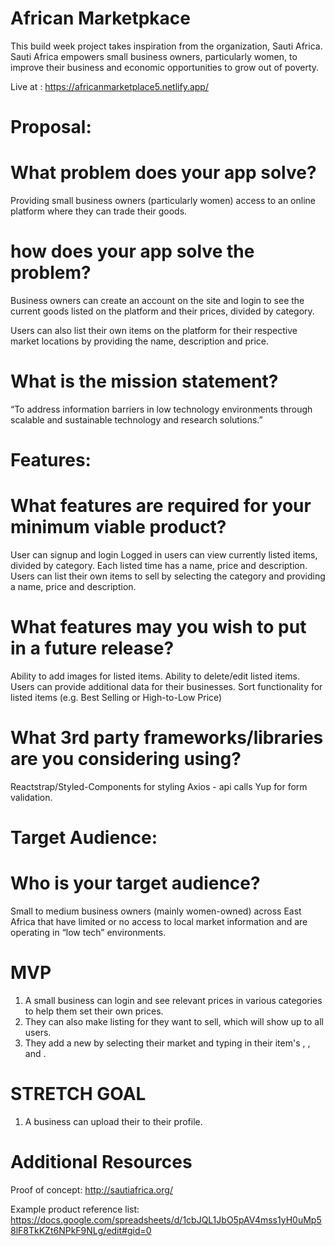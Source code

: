 # African Marketpkace 

This build week project takes inspiration from the organization, Sauti Africa. Sauti Africa empowers small business owners, particularly women, to improve their business and economic opportunities to grow out of poverty. 

Live at : https://africanmarketplace5.netlify.app/


# Proposal:

# What problem does your app solve?

Providing small business owners (particularly women) access to an online platform where they can trade their goods. 

# how does your app solve the problem?

Business owners can create an account on the site and login to see the current goods listed on the platform and their prices, divided by category.  

Users can also list their own items on the platform for their respective market locations by providing the name, description and price. 


# What is the mission statement?

“To address information barriers in low technology environments through scalable and sustainable technology and research solutions.”


# Features: 

# What features are required for your minimum viable product?

User can signup and login
Logged in users can view currently listed items, divided by category. Each listed time has a name, price and description.
Users can list their own items to sell by selecting the category and providing a name, price and description.

# What features may you wish to put in a future release?

Ability to add images for listed items. 
Ability to delete/edit listed items. 
Users can provide additional data for their businesses. 
Sort functionality for listed items (e.g. Best Selling or High-to-Low Price) 


# What 3rd party frameworks/libraries are you considering using?

Reactstrap/Styled-Components for styling
Axios - api calls
Yup for form validation. 


# Target Audience:

# Who is your target audience?

Small to medium business owners (mainly women-owned) across East Africa that have limited or no access to local market information and are operating in “low tech” environments. 

# MVP
1. A small business <owner> can login and see relevant prices in various categories to help them set their own prices.
2. They can also make listing for <items> they want to sell, which will show up to all users.
3. They add a new <item> by selecting their market <location> and typing in their item's <name>, <description>, and <price>.

# STRETCH GOAL
1. A business <owner> can upload their <picture> to their profile.
  
# Additional Resources 
  
  Proof of concept: 
  http://sautiafrica.org/
  
  Example product reference list:         
  https://docs.google.com/spreadsheets/d/1cbJQL1JbO5pAV4mss1yH0uMp58lF8TkKZt6NPkF9NLg/edit#gid=0
  
  

